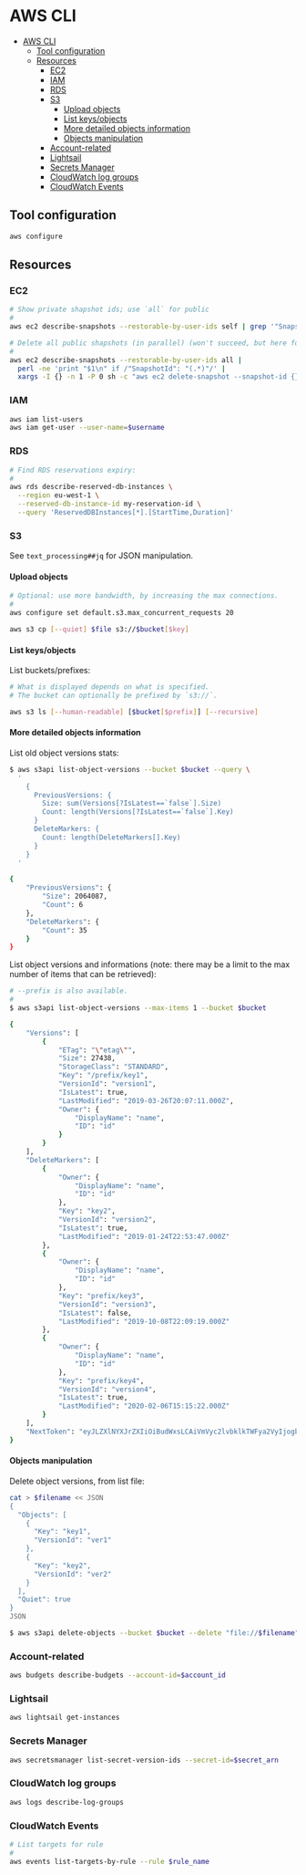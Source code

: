 # AWS CLI

- [AWS CLI](#aws-cli)
  - [Tool configuration](#tool-configuration)
  - [Resources](#resources)
    - [EC2](#ec2)
    - [IAM](#iam)
    - [RDS](#rds)
    - [S3](#s3)
      - [Upload objects](#upload-objects)
      - [List keys/objects](#list-keysobjects)
      - [More detailed objects information](#more-detailed-objects-information)
      - [Objects manipulation](#objects-manipulation)
    - [Account-related](#account-related)
    - [Lightsail](#lightsail)
    - [Secrets Manager](#secrets-manager)
    - [CloudWatch log groups](#cloudwatch-log-groups)
    - [CloudWatch Events](#cloudwatch-events)

## Tool configuration

```sh
aws configure
```

## Resources

### EC2

```sh
# Show private shapshot ids; use `all` for public
#
aws ec2 describe-snapshots --restorable-by-user-ids self | grep '"SnapshotId"'

# Delete all public shapshots (in parallel) (won't succeed, but here for reference); continues on error
#
aws ec2 describe-snapshots --restorable-by-user-ids all |
  perl -ne 'print "$1\n" if /"SnapshotId": "(.*)"/' |
  xargs -I {} -n 1 -P 0 sh -c "aws ec2 delete-snapshot --snapshot-id {} || true"
```

### IAM

```sh
aws iam list-users
aws iam get-user --user-name=$username
```

### RDS

```sh
# Find RDS reservations expiry:
#
aws rds describe-reserved-db-instances \
  --region eu-west-1 \
  --reserved-db-instance-id my-reservation-id \
  --query 'ReservedDBInstances[*].[StartTime,Duration]'
```

### S3

See `text_processing##jq` for JSON manipulation.

#### Upload objects

```sh
# Optional: use more bandwidth, by increasing the max connections.
#
aws configure set default.s3.max_concurrent_requests 20

aws s3 cp [--quiet] $file s3://$bucket[$key]
```

#### List keys/objects

List buckets/prefixes:

```sh
# What is displayed depends on what is specified.
# The bucket can optionally be prefixed by `s3://`.

aws s3 ls [--human-readable] [$bucket[$prefix]] [--recursive]
```

#### More detailed objects information

List old object versions stats:

```sh
$ aws s3api list-object-versions --bucket $bucket --query \
  '
    {
      PreviousVersions: {
        Size: sum(Versions[?IsLatest==`false`].Size)
        Count: length(Versions[?IsLatest==`false`].Key)
      }
      DeleteMarkers: {
        Count: length(DeleteMarkers[].Key)
      }
    }
  '

{
    "PreviousVersions": {
        "Size": 2064087,
        "Count": 6
    },
    "DeleteMarkers": {
        "Count": 35
    }
}
```

List object versions and informations (note: there may be a limit to the max number of items that can be retrieved):

```sh
# --prefix is also available.
#
$ aws s3api list-object-versions --max-items 1 --bucket $bucket

{
    "Versions": [
        {
            "ETag": "\"etag\"",
            "Size": 27438,
            "StorageClass": "STANDARD",
            "Key": "/prefix/key1",
            "VersionId": "version1",
            "IsLatest": true,
            "LastModified": "2019-03-26T20:07:11.000Z",
            "Owner": {
                "DisplayName": "name",
                "ID": "id"
            }
        }
    ],
    "DeleteMarkers": [
        {
            "Owner": {
                "DisplayName": "name",
                "ID": "id"
            },
            "Key": "key2",
            "VersionId": "version2",
            "IsLatest": true,
            "LastModified": "2019-01-24T22:53:47.000Z"
        },
        {
            "Owner": {
                "DisplayName": "name",
                "ID": "id"
            },
            "Key": "prefix/key3",
            "VersionId": "version3",
            "IsLatest": false,
            "LastModified": "2019-10-08T22:09:19.000Z"
        },
        {
            "Owner": {
                "DisplayName": "name",
                "ID": "id"
            },
            "Key": "prefix/key4",
            "VersionId": "version4",
            "IsLatest": true,
            "LastModified": "2020-02-06T15:15:22.000Z"
        }
    ],
    "NextToken": "eyJLZXlNYXJrZXIiOiBudWxsLCAiVmVyc2lvbklkTWFya2VyIjogbnVsbCwgImJvdG9fdHJ1bmNhdGVfYW1vdW50IjogMX0="
}
```

#### Objects manipulation

Delete object versions, from list file:

```sh
cat > $filename << JSON
{
  "Objects": [
    {
      "Key": "key1",
      "VersionId": "ver1"
    },
    {
      "Key": "key2",
      "VersionId": "ver2"
    }
  ],
  "Quiet": true
}
JSON

$ aws s3api delete-objects --bucket $bucket --delete "file://$filename"
```

### Account-related

```sh
aws budgets describe-budgets --account-id=$account_id
```

### Lightsail

```sh
aws lightsail get-instances
```

### Secrets Manager

```sh
aws secretsmanager list-secret-version-ids --secret-id=$secret_arn
```

### CloudWatch log groups

```sh
aws logs describe-log-groups
```

### CloudWatch Events

```sh
# List targets for rule
#
aws events list-targets-by-rule --rule $rule_name
```
